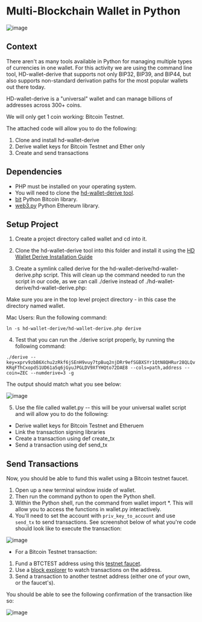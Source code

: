 # Multi-Blockchain Wallet in Python

![image](https://user-images.githubusercontent.com/74678703/118403076-bf5f8a00-b63a-11eb-9d99-0c22a29a5ef5.png)


## Context

There aren't as many tools available in Python for managing multiple types of currencies in one wallet. For this activity we are using the command line tool, HD-wallet-derive that supports not only BIP32, BIP39, and BIP44, but also supports non-standard derivation paths for the most popular wallets out there today.

HD-wallet-derive is a "universal" wallet and can manage billions of addresses across 300+ coins.

We will only get 1 coin working: Bitcoin Testnet. 

The attached code will allow you to do the following:
1. Clone and install hd-wallet-derive
2. Derive wallet keys for Bitcoin Testnet and Ether only 
3. Create and send transactions 

## Dependencies

- PHP must be installed on your operating system.
- You will need to clone the [hd-wallet-derive tool](https://utoronto.bootcampcontent.com/utoronto-bootcamp/utor-tor-fin-pt-11-2020-u-c/-/blob/master/Homework/19-Blockchain-Python/Instructions/Resources/HD_Wallet_Derive_Install_Guide.md).
- [bit](https://ofek.dev/bit/) Python Bitcoin library.
- [web3.py](https://github.com/ethereum/web3.py) Python Ethereum library.


## Setup Project 

1. Create a project directory called wallet and cd into it.

2. Clone the hd-wallet-derive tool into this folder and install it using the [HD Wallet Derive Installation Guide](https://utoronto.bootcampcontent.com/utoronto-bootcamp/utor-tor-fin-pt-11-2020-u-c/-/blob/master/Homework/19-Blockchain-Python/Instructions/Resources/HD_Wallet_Derive_Install_Guide.md)

3. Create a symlink called derive for the hd-wallet-derive/hd-wallet-derive.php script. This will clean up the command needed to run the script in our code, as we can call ./derive instead of ./hd-wallet-derive/hd-wallet-derive.php:


Make sure you are in the top level project directory - in this case the directory named wallet.


Mac Users: Run the following command: 

``` ln -s hd-wallet-derive/hd-wallet-derive.php derive ```

4. Test that you can run the ./derive script properly, by running the following command:

``` ./derive --key=xprv9zbB6Xchu2zRkf6jSEnH9vuy7tpBuq2njDRr9efSGBXSYr1QtN8QHRur28QLQvKRqFThCxopdS1UD61a5q6jGyuJPGLDV9XfYHQto72DAE8 --cols=path,address --coin=ZEC --numderive=3 -g ```

The output should match what you see below:

![image](https://user-images.githubusercontent.com/74678703/118402758-5592b080-b639-11eb-90bf-4ca9ee44051b.png)


5. Use the file called wallet.py -- this will be your universal wallet script and will allow you to do the following:
- Derive wallet keys for Bitcoin Testnet and Etheruem 
- Link the transaction signing libraries 
- Create a transaction using def create_tx
- Send a transaction using def send_tx

## Send Transactions 

Now, you should be able to fund this wallet using a Bitcoin testnet faucet.

1. Open up a new terminal window inside of wallet.
2. Then run the command python to open the Python shell.
3. Within the Python shell, run the command from wallet import *. This will allow you to access the functions in wallet.py interactively.
4. You'll need to set the account with  ``` priv_key_to_account ``` and use ``` send_tx``` to send transactions. See screenshot below of what you're code should look like to execute the transaction:

![image](https://user-images.githubusercontent.com/74678703/118403192-444aa380-b63b-11eb-9a6a-1ee1e6ab7f64.png)



* For a Bitcoin Testnet transaction:


1. Fund a BTCTEST address using this [testnet faucet](https://coinfaucet.eu/en/btc-testnet/?__cf_chl_jschl_tk__=666803c0e676bab635cb4d99a392c66435bf5586-1621178096-0-AZGhGOqK3fd6ijVLLzOjYNW0HDJHQdhfFhvTVbuyBTy_KGYwdLre5wpuvUPHx8jSKF8hKyutvQ2k26Td80OHARif4rmdSqZuWT698EsAjlGPjDnDrfxvyqYZAb4XNoVWD9OsqpFpFEoMvsHITc7y4euWmFho2phjji1gf0TCk3TRsiurCytKA8yVAuwkItANuGrDVZ4sxT4YbHnBeYqVSNaYV4ciUvxhhMZ9F38zBsyN7LSdguZXjZabJ1wo-9AimlmAooOJsFopBVk-zAy25HkVNLrNWbUcSJZvp9018MpREJejigVuQl-lhbWCcyRhlJ2jEPltq7DGHx05oogV2ChpgElJF1zX2fJZiGqdQzgJbxR5W7qDeL6256rvM0YUCPFSp8MyelsiGNGOARD7WWnjaD6efzlPapxsOSO4Ec1c).
2. Use a [block explorer](https://tbtc.bitaps.com/) to watch transactions on the address.
3. Send a transaction to another testnet address (either one of your own, or the faucet's).

You should be able to see the following confirmation of the transaction like so:

![image](https://user-images.githubusercontent.com/74678703/118402992-58da6c00-b63a-11eb-8b75-0a9e3ebc53bb.png)

